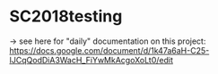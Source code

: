 # SC2018testing

-> see here for "daily" documentation on this project: https://docs.google.com/document/d/1k47a6aH-C25-IJCqQodDiA3WacH_FiYwMkAcgoXoLt0/edit
